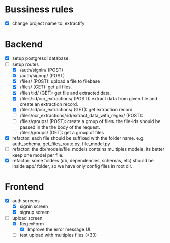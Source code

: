# Bussiness rules

- [x] change project name to: extractify

# Backend

- [x] setup postgresql database.
- [ ] setup routes
  - [x] /auth/signin/ (POST)
  - [x] /auth/signup/ (POST)
  - [x] /files/ (POST): upload a file to filebase
  - [x] /files/ (GET): get all files.
  - [x] /files/:id/ (GET): get file and extracted data.
  - [x] /files/:id/ocr_extractions/ (POST): extract data from given file and create an extraction record.
  - [x] /files/:id/ocr_extractions/ (GET): get extraction record.
  - [ ] /files/ocr_extractions/:id/extract_data_with_regex/ (POST): 
  - [ ] /files/groups/ (POST): create a group of files. the file-ids should be passed in the the body of the request.
  - [ ] /files/groups/ (GET): get a group of files
- [x] refactor: each file should be suffixed with the folder name. e.g: auth_schema, get_files_route.py, file_model.py
- [ ] refactor: the db/models/file_models contains multiples models, its better keep one model per file.
- [x] refactor: some folders (db, dependencies, schemas, etc) should be inside app/ folder, so we have only config files in root dir.

# Frontend

- [x] auth screens
  - [x] signin screen
  - [x] signup screen
- [ ] upload screen
  - [x] RegexForm
     - [x] Improve the error message UI.
  - [ ] test upload with multiples files (>30)

